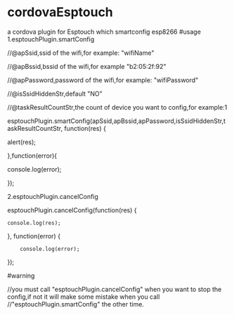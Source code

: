 # cordovaEsptouch
a cordova plugin for Esptouch which smartconfig esp8266
#usage
1.esptouchPlugin.smartConfig 

//@apSsid,ssid of the wifi,for example: "wifiName"

//@apBssid,bssid of the wifi,for example "b2:05:2f:92" 

//@apPassword,password of the wifi,for example: "wifiPassword" 

//@isSsidHiddenStr,default "NO"

//@taskResultCountStr,the count of device you want to config,for example:1

esptouchPlugin.smartConfig(apSsid,apBssid,apPassword,isSsidHiddenStr,taskResultCountStr, function(res) {

  alert(res);
  
},function(error){

  console.log(error);
  
});

2.esptouchPlugin.cancelConfig

esptouchPlugin.cancelConfig(function(res) {

	console.log(res);
	
}, function(error) {

		console.log(error);
		
});

#warning 

//you must call "esptouchPlugin.cancelConfig" when you want to stop the config,if not it will make some mistake when you call
//"esptouchPlugin.smartConfig" the other time.

